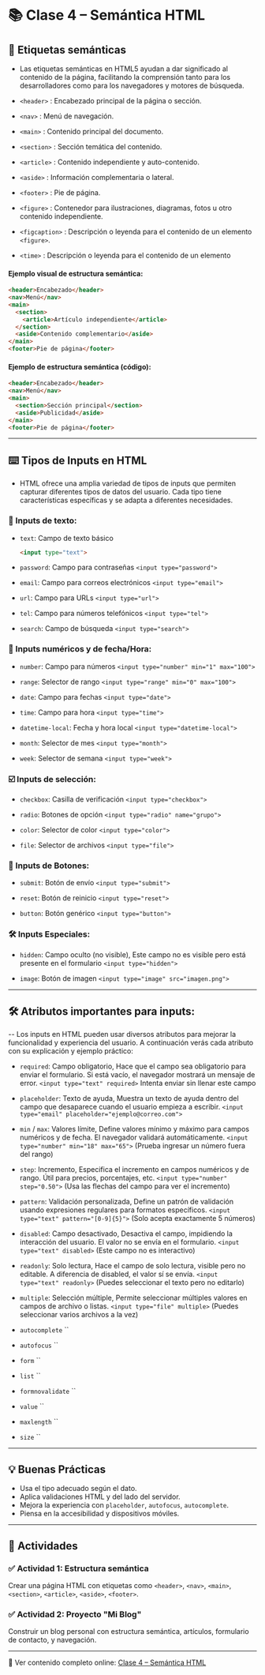 
# 📚 Clase 4 – Semántica HTML

## 🎯 Etiquetas semánticas

- Las etiquetas semánticas en HTML5 ayudan a dar significado al contenido de la página, facilitando la comprensión tanto para los desarrolladores como para los navegadores y motores de búsqueda.


- `<header>` : Encabezado principal de la página o sección.
- `<nav>` : Menú de navegación.
- `<main>` : Contenido principal del documento.
- `<section>` : Sección temática del contenido.
- `<article>` : Contenido independiente y auto-contenido.
- `<aside>` : Información complementaria o lateral.
- `<footer>` : Pie de página.
- `<figure>` : Contenedor para ilustraciones, diagramas, fotos u otro contenido independiente.
- `<figcaption>` : Descripción o leyenda para el contenido de un elemento `<figure>`.
- `<time>` : Descripción o leyenda para el contenido de un elemento 

#### Ejemplo visual de estructura semántica:

```html
<header>Encabezado</header>
<nav>Menú</nav>
<main>
  <section>
    <article>Artículo independiente</article>
  </section>
  <aside>Contenido complementario</aside>
</main>
<footer>Pie de página</footer>
```

#### Ejemplo de estructura semántica (código):

```html
<header>Encabezado</header>
<nav>Menú</nav>
<main>
  <section>Sección principal</section>
  <aside>Publicidad</aside>
</main>
<footer>Pie de página</footer>
```

---

## ⌨️ Tipos de Inputs en HTML

- HTML ofrece una amplia variedad de tipos de inputs que permiten capturar diferentes tipos de datos del usuario. Cada tipo tiene características específicas y se adapta a diferentes necesidades.

### 📄 Inputs de texto:

- `text`: Campo de texto básico
  ```html
  <input type="text">
  ```

- `password`: Campo para contraseñas
  `<input type="password">`

- `email`: Campo para correos electrónicos
  `<input type="email">`

- `url`: Campo para URLs
  `<input type="url">`

- `tel`: Campo para números telefónicos
  `<input type="tel">`

- `search`: Campo de búsqueda
  `<input type="search">`


### 📆 Inputs numéricos y de fecha/Hora:

- `number`: Campo para números
  `<input type="number" min="1" max="100">`

- `range`: Selector de rango
  `<input type="range" min="0" max="100">`

- `date`: Campo para fechas
  `<input type="date">`

- `time`: Campo para hora
  `<input type="time">`

- `datetime-local`: Fecha y hora local
  `<input type="datetime-local">`

- `month`: Selector de mes
  `<input type="month">`

- `week`: Selector de semana
  `<input type="week">`


### ☑️ Inputs de selección:

- `checkbox`: Casilla de verificación
  `<input type="checkbox">`

- `radio`: Botones de opción
  `<input type="radio" name="grupo">`

- `color`: Selector de color
  `<input type="color">`

- `file`: Selector de archivos
  `<input type="file">`

### 🔘 Inputs de Botones:

- `submit`: Botón de envío
  `<input type="submit">`

- `reset`: Botón de reinicio
  `<input type="reset">`

- `button`: Botón genérico
  `<input type="button">`


### 🛠️  Inputs Especiales:

- `hidden`: Campo oculto (no visible), Este campo no es visible pero está presente en el formulario
  `<input type="hidden">`

- `image`: Botón de imagen
  `<input type="image" src="imagen.png">`

---

## 🛠️ Atributos importantes para inputs:

-- Los inputs en HTML pueden usar diversos atributos para mejorar la funcionalidad y experiencia del usuario. A continuación verás cada atributo con su explicación y ejemplo práctico:


- `required`: Campo obligatorio, Hace que el campo sea obligatorio para enviar el formulario. Si está vacío, el navegador mostrará un mensaje de error.
  `<input type="text" required>` Intenta enviar sin llenar este campo

- `placeholder`: Texto de ayuda, Muestra un texto de ayuda dentro del campo que desaparece cuando el usuario empieza a escribir.
`<input type="email" placeholder="ejemplo@correo.com">`

- `min` / `max`: Valores límite, Define valores mínimo y máximo para campos numéricos y de fecha. El navegador validará automáticamente.
  `<input type="number" min="18" max="65">` (Prueba ingresar un número fuera del rango)

- `step`: Incremento, Especifica el incremento en campos numéricos y de rango. Útil para precios, porcentajes, etc.
  `<input type="number" step="0.50">` (Usa las flechas del campo para ver el incremento)

- `pattern`: Validación personalizada, Define un patrón de validación usando expresiones regulares para formatos específicos.
  `<input type="text" pattern="[0-9]{5}">` (Solo acepta exactamente 5 números)

- `disabled`: Campo desactivado, Desactiva el campo, impidiendo la interacción del usuario. El valor no se envía en el formulario.
  `<input type="text" disabled>` (Este campo no es interactivo)

- `readonly`: Solo lectura, Hace el campo de solo lectura, visible pero no editable. A diferencia de disabled, el valor sí se envía.
  `<input type="text" readonly>` (Puedes seleccionar el texto pero no editarlo)

- `multiple`: Selección múltiple, Permite seleccionar múltiples valores en campos de archivo o listas.
  `<input type="file" multiple>`  (Puedes seleccionar varios archivos a la vez)

- `autocomplete`
  ``

- `autofocus`
  ``



- `form`
  ``

- `list`
  ``

- `formnovalidate`
  ``

- `value`
  ``

- `maxlength`
  ``

- `size`
  ``


---

## 💡 Buenas Prácticas

- Usa el tipo adecuado según el dato.
- Aplica validaciones HTML y del lado del servidor.
- Mejora la experiencia con `placeholder`, `autofocus`, `autocomplete`.
- Piensa en la accesibilidad y dispositivos móviles.

---

## 📝 Actividades

### ✅ Actividad 1: Estructura semántica

Crear una página HTML con etiquetas como `<header>`, `<nav>`, `<main>`, `<section>`, `<article>`, `<aside>`, `<footer>`.

### ✅ Actividad 2: Proyecto "Mi Blog"

Construir un blog personal con estructura semántica, artículos, formulario de contacto, y navegación.

---

🔗 Ver contenido completo online: [Clase 4 – Semántica HTML](https://qrsurcba.online/landing_cursos/pages/clases-front/clase-4.php)
